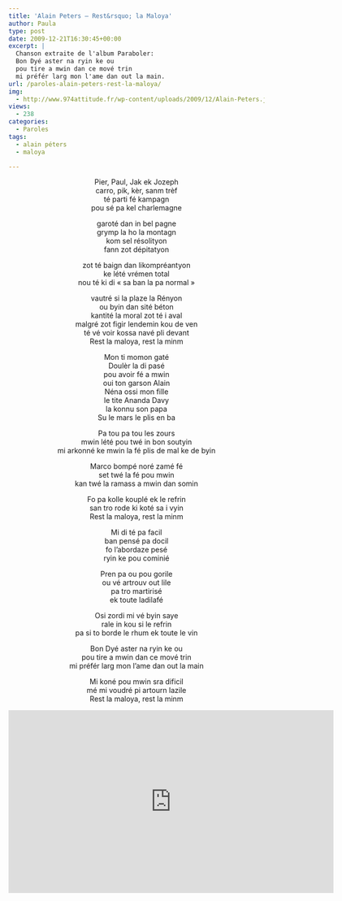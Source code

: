 ```yaml
---
title: 'Alain Peters – Rest&rsquo; la Maloya'
author: Paula
type: post
date: 2009-12-21T16:30:45+00:00
excerpt: |
  Chanson extraite de l'album Paraboler:
  Bon Dyé aster na ryin ke ou
  pou tire a mwin dan ce mové trin
  mi préfér larg mon l'ame dan out la main.
url: /paroles-alain-peters-rest-la-maloya/
img:
  - http://www.974attitude.fr/wp-content/uploads/2009/12/Alain-Peters.jpg
views:
  - 238
categories:
  - Paroles
tags:
  - alain péters
  - maloya

---
```

<p style="text-align: center;">
  Pier, Paul, Jak ek Jozeph<br /> carro, pik, kèr, sanm trèf<br /> té parti fé kampagn<br /> pou sé pa kel charlemagne
</p>

<p style="text-align: center;">
  garoté dan in bel pagne<br /> grymp la ho la montagn<br /> kom sel résolityon<br /> fann zot dépitatyon
</p>

<p style="text-align: center;">
  zot té baign dan likompréantyon<br /> ke lété vrémen total<br /> nou té ki di « sa ban la pa normal »
</p>

<p style="text-align: center;">
  vautré si la plaze la Rényon<br /> ou byin dan sité béton<br /> kantité la moral zot té i aval<br /> malgré zot figir lendemin kou de ven<br /> té vé voir kossa navé pli devant<br /> Rest la maloya, rest la minm
</p>

<p style="text-align: center;">
  Mon ti momon gaté<br /> Doulèr la di pasé<br /> pou avoir fé a mwin<br /> oui ton garson Alain<br /> Néna ossi mon fille<br /> le tite Ananda Davy<br /> la konnu son papa<br /> Su le mars le plis en ba
</p>

<p style="text-align: center;">
  Pa tou pa tou les zours<br /> mwin lété pou twé in bon soutyin<br /> mi arkonné ke mwin la fé plis de mal ke de byin
</p>

<p style="text-align: center;">
  Marco bompé noré zamé fé<br /> set twé la fé pou mwin<br /> kan twé la ramass a mwin dan somin
</p>

<p style="text-align: center;">
  Fo pa kolle kouplé ek le refrin<br /> san tro rode ki koté sa i vyin<br /> Rest la maloya, rest la minm
</p>

<p style="text-align: center;">
  Mi di té pa facil<br /> ban pensé pa docil<br /> fo l&rsquo;abordaze pesé<br /> ryin ke pou cominié
</p>

<p style="text-align: center;">
  Pren pa ou pou gorile<br /> ou vé artrouv out lile<br /> pa tro martirisé<br /> ek toute ladilafé
</p>

<p style="text-align: center;">
  Osi zordi mi vé byin saye<br /> rale in kou si le refrin<br /> pa si to borde le rhum ek toute le vin
</p>

<p style="text-align: center;">
  Bon Dyé aster na ryin ke ou<br /> pou tire a mwin dan ce mové trin<br /> mi préfér larg mon l&rsquo;ame dan out la main
</p>

<p style="text-align: center;">
  Mi koné pou mwin sra dificil<br /> mé mi voudré pi artourn lazile<br /> Rest la maloya, rest la minm
</p>

<span class="embed-youtube" style="text-align:center; display: block;"><iframe class='youtube-player' type='text/html' width='640' height='360' src='https://www.youtube.com/embed/AnoVNgJ-qWg?version=3&#038;rel=1&#038;fs=1&#038;autohide=2&#038;showsearch=0&#038;showinfo=1&#038;iv_load_policy=1&#038;wmode=transparent' allowfullscreen='true' style='border:0;'></iframe></span>